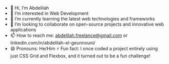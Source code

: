 - 👋 Hi, I’m Abdelilah
- 👀 I’m interested in Web Development
- 🌱 I’m currently learning the latest web technologies and frameworks
- 💞️ I’m looking to collaborate on open-source projects and innovative web applications
- 📫 How to reach me: abdelilah.freelance@gmail.com or linkedin.com/in/abdelilah-el-geunnouni/
- 😄 Pronouns: He/Him
⚡ Fun fact: I once coded a project entirely using just CSS Grid and Flexbox, and it turned out to be a fun challenge!

<!---
elguennouni-dev/elguennouni-dev is a ✨ special ✨ repository because its `README.md` (this file) appears on your GitHub profile.
You can click the Preview link to take a look at your changes.
--->
